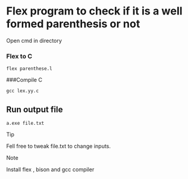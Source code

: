 # Flex program to check if it is a well formed parenthesis or not



Open cmd in directory

### Flex to C
```
flex parenthese.l
```

###Compile C
```
gcc lex.yy.c
```
## Run output file
```
a.exe file.txt
```

> [!TIP]
> Fell free to tweak file.txt to change inputs. 


> [!NOTE]
> Install flex , bison and gcc compiler 
